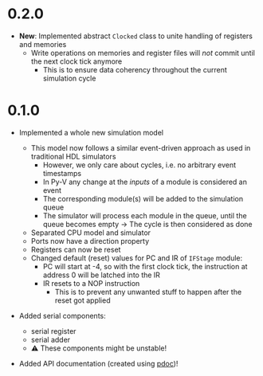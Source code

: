 # 0.2.0
- **New**: Implemented abstract `Clocked` class to unite handling of registers and memories
    - Write operations on memories and register files will _not_ commit until the next clock tick
      anymore
        - This is to ensure data coherency throughout the current simulation cycle 

# 0.1.0

- Implemented a whole new simulation model
    - This model now follows a similar event-driven
    approach as used in traditional HDL simulators
        - However, we only care about cycles, i.e. no arbitrary event timestamps
        - In Py-V any change at the _inputs_ of a module is considered an event
        - The corresponding module(s) will be added to the simulation queue
        - The simulator will process each module in the queue, until the queue becomes empty -> The cycle is then considered as done
    - Separated CPU model and simulator
    - Ports now have a direction property
    - Registers can now be reset
    - Changed default (reset) values for PC and IR of `IFStage` module:
        - PC will start at -4, so with the first clock tick, the instruction at address 0 will be latched into the IR
        - IR resets to a NOP instruction
            - This is to prevent any unwanted stuff to happen after the reset got applied

- Added serial components:
	- serial register
    - serial adder
    - ⚠️ These components might be unstable!

- Added API documentation (created using [pdoc](https://pdoc.dev))!
